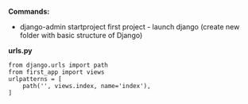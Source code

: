 
**Commands:**
- django-admin startproject first project  - launch django (create new folder with basic structure of Django) 



**urls.py**
```
from django.urls import path
from first_app import views
urlpatterns = [
    path('', views.index, name='index'),
]
```
